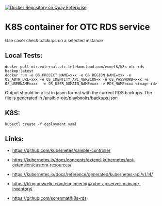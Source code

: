 [![Docker Repository on Quay Enterprise](https://mtr.external.otc.telekomcloud.com/repository/eumel8/k8s-otc-rds-backup/status "Docker Repository on Quay Enterprise")](https://mtr.external.otc.telekomcloud.com/repository/eumel8/k8s-otc-rds-backup)


K8S container for OTC RDS service
=================================

Use case: check backups on a selected instance

Local Tests:
------

```
docker pull mtr.external.otc.telekomcloud.com/eumel8/k8s-otc-rds-backup:latest
docker run -e OS_PROJECT_NAME=xxx -e OS_REGION_NAME=xxx -e OS_AUTH_URL=xxx -e OS_IDENTITY_API_VERSION=x -e OS_PASSWORD=xxx -e OS_USERNAME=xxx  -e OS_USER_DOMAIN_NAME=xxx -e RDS_NAME=xxx <image-id>
```

Output should be a list in jason format with the current RDS backups. The file is generated in /ansible-otc/playbooks/backups.json


K8S:
----

```
kubectl create -f deployment.yaml
```

Links:
------

* https://github.com/kubernetes/sample-controller

* https://kubernetes.io/docs/concepts/extend-kubernetes/api-extension/custom-resources/

* https://kubernetes.io/docs/reference/generated/kubernetes-api/v1.14/

* https://blog.newrelic.com/engineering/kube-apiserver-manage-inventory/

* https://github.com/sorenmat/k8s-rds
